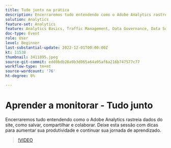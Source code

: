 ```yaml
---
title: Tudo junto na prática
description: Encerraremos tudo entendendo como o Adobe Analytics rastreia dados do site, como salvar, compartilhar e colaborar. Deixe esta sessão com dicas para aumentar sua produtividade e continuar sua jornada de aprendizado.
solution: Analytics
feature-set: Analytics
feature: Analytics Basics, Traffic Management, Data Governance, Data Sources, Data Configuration and Collection
doc-type: Event
role: User
level: Beginner
last-substantial-update: 2022-12-01T00:00:00Z
kt: 11538
thumbnail: 3411895.jpeg
source-git-commit: edd0bdb28a9b3d065a64a95af6a216b747577c77
workflow-type: tm+mt
source-wordcount: '76'
ht-degree: 0%

---
```


# Aprender a monitorar - Tudo junto

Encerraremos tudo entendendo como o Adobe Analytics rastreia dados do site, como salvar, compartilhar e colaborar. Deixe esta sessão com dicas para aumentar sua produtividade e continuar sua jornada de aprendizado.

>[!VIDEO](https://video.tv.adobe.com/v/3411895/?quality=12&learn=on)
